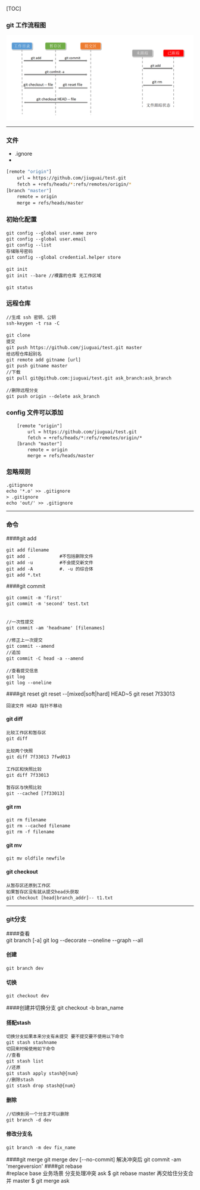 [TOC]


### git 工作流程图

![imge](git工作流程图.png)

***

### 文件
+ .ignore
+
```bash
[remote "origin"]
    url = https://github.com/jiuguai/test.git
    fetch = +refs/heads/*:refs/remotes/origin/*
[branch "master"]
    remote = origin
    merge = refs/heads/master

```

### 初始化配置

    git config --global user.name zero
    git config --global user.email 
    git config --list
    存储账号密码
    git config --global credential.helper store

    git init
    git init --bare //裸露的仓库 无工作区域

    git status

### 远程仓库
    //生成 ssh 密钥、公钥
    ssh-keygen -t rsa -C
    
    git clone
    提交
    git push https://github.com/jiuguai/test.git master
    给远程仓库起别名
    git remote add gitname [url]
    git push gitname master
    //下载
    git pull git@github.com:jiuguai/test.git ask_branch:ask_branch

    //删除远程分支
    git push origin --delete ask_branch

### config 文件可以添加
        [remote "origin"]
            url = https://github.com/jiuguai/test.git
            fetch = +refs/heads/*:refs/remotes/origin/*
        [branch "master"]
            remote = origin
            merge = refs/heads/master


### 忽略规则

    .gitignore
    echo '*.o' >> .gitignore
    > .gitignore
    echo 'out/' >> .gitignore

******
### 命令
####git add

    git add filename 
    git add .           #不包括删除文件
    git add -u          #不会提交新文件
    git add -A          #. -u 的综合体
    git add *.txt


####git commit

    git commit -m 'first'
    git commit -m 'second' test.txt


    //一次性提交
    git commit -am 'headname' [filenames]
  
    //修正上一次提交
    git commit --amend 
    //追加
    git commit -C head -a --amend

    //查看提交信息
    git log
    git log --oneline

####git reset
    git reset --[mixed|soft|hard] HEAD~5
    git reset 7f33013

    回滚文件 HEAD 指针不移动

#### git diff
    比较工作区和暂存区
    git diff

    比较两个快照
    git diff 7f33013 7fwd013

    工作区和快照比较
    git diff 7f33013

    暂存区与快照比较
    git --cached [7f33013]

#### git rm
    git rm filename
    git rm --cached filename
    git rm -f filename


#### git mv
    git mv oldfile newfile

#### git checkout

    从暂存区还原到工作区 
    如果暂存区没有就从提交head头获取
    git checkout [head|branch_addr]-- t1.txt

******
### git分支
####查看    
    git branch [-a]
    git log --decorate --oneline --graph --all

#### 创建
    git branch dev
    
#### 切换
    git checkout dev
####创建并切换分支
    git checkout -b bran_name

#### 搭配stash    
    切换分支如果本来分支有未提交 要不提交要不使用以下命令
    git stash stashname
    切回来时候使用如下命令
    //查看
    git stash list
    //还原
    git stash apply stash@{num}
    //删除stash
    git stash drop stash@{num}

####   删除      
    //切换到另一个分支才可以删除
    git branch -d dev
    
#### 修改分支名
    git branch -m dev fix_name

####git merge
    git  merge dev [--no-commit]
    解决冲突后
    git commit -am 'mergeversion'
####git rebase  
    #replace base
    业务场景 分支处理冲突
    ask   $ git rebase master
    再交给住分支合并
    master $ git merge  ask


